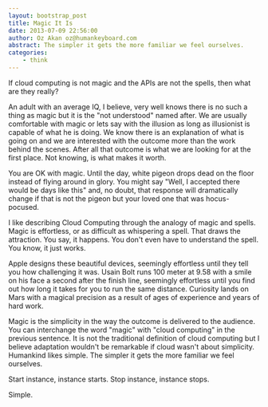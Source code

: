 ```yaml
---
layout: bootstrap_post
title: Magic It Is
date: 2013-07-09 22:56:00
author: Oz Akan oz@humankeyboard.com
abstract: The simpler it gets the more familiar we feel ourselves.
categories:
    - think
---
```


If cloud computing is not magic and the APIs are not the spells, then what are they really?

An adult with an average IQ, I believe,  very well knows there is no such a thing as magic but it is the  "not understood" named after. We are usually comfortable with magic or lets say with the illusion as long as illusionist is capable of what he is doing. We know there is an explanation of what is going on and we are interested with the outcome more than the work behind the scenes. After all that outcome is what we are looking for at the first place. Not knowing, is what makes it worth.

You are OK with magic. Until the day,  white pigeon drops dead on the floor instead of flying around in glory. You might say "Well, I accepted there would be days like this" and, no doubt, that response will dramatically change if that is not the pigeon but your loved one that was hocus-pocused.

I like describing Cloud Computing through the analogy of magic and spells. Magic is effortless, or as difficult as whispering a spell. That draws the attraction. You say, it happens. You don't even have to understand the spell. You know, it just works.

Apple designs these beautiful devices, seemingly effortless until they tell you how challenging it was. Usain Bolt runs 100 meter at 9.58 with a smile on his face a second after the finish line, seemingly effortless until you find out how long it takes for you to run the same distance. Curiosity lands on Mars with a magical precision as a result of ages of experience and years of hard work.

Magic is the simplicity in the way the outcome is delivered to the audience. You can interchange the word "magic" with "cloud computing" in the previous sentence.  It is not the traditional definition of cloud computing but I believe adaptation wouldn't be remarkable if cloud wasn't about simplicity. Humankind likes simple. The simpler it gets the more familiar we feel ourselves.

Start instance, instance starts.
Stop instance, instance stops.

Simple.